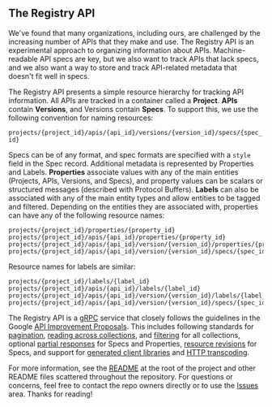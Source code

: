 ## The Registry API

We've found that many organizations, including ours, are challenged by the increasing number of APIs that they make and use. The Registry API is an experimental approach to organizing information about APIs. Machine-readable API specs are key, but we also want to track APIs that lack specs, and we also want a way to store and track API-related metadata that doesn't fit well in specs.

The Registry API presents a simple resource hierarchy for tracking API information. All APIs are tracked in a container called a **Project**. **APIs** contain **Versions**, and Versions contain **Specs**. To support this, we use the following convention for naming resources:

```projects/{project_id}/apis/{api_id}/versions/{version_id}/specs/{spec_id}```

Specs can be of any format, and spec formats are specified with a `style` field in the Spec record. Additional metadata is represented by Properties and Labels. **Properties** associate values with any of the main entities (Projects, APIs, Versions, and Specs), and property values can be scalars or structured messages (described with Protocol Buffers). **Labels** can also be associated with any of the main entity types and allow entities to be tagged and filtered. Depending on the entities they are associated with, properties can have any of the following resource names:

```
projects/{project_id}/properties/{property_id}
projects/{project_id}/apis/{api_id}/properties/{property_id}
projects/{project_id}/apis/{api_id}/version/{version_id}/properties/{property_id}
projects/{project_id}/apis/{api_id}/version/{version_id}/specs/{spec_id}/properties/{property_id}
```
Resource names for labels are similar:
```
projects/{project_id}/labels/{label_id}
projects/{project_id}/apis/{api_id}/labels/{label_id}
projects/{project_id}/apis/{api_id}/version/{version_id}/labels/{label_id}
projects/{project_id}/apis/{api_id}/version/{version_id}/specs/{spec_id}/labels/{label_id}
```

The Registry API is a [gRPC](https://grpc.io) service that closely follows the guidelines in the Google [API Improvement Proposals](https://aip.dev). This includes following standards for [pagination](https://google.aip.dev/158), [reading across collections](https://google.aip.dev/159), and [filtering](https://google.aip.dev/160) for all collections, optional [partial responses](https://google.aip.dev/157) for Specs and Properties, [resource revisions](https://google.aip.dev/162) for Specs, and support for [generated client libraries](https://google.aip.dev/client-libraries/4210) and [HTTP transcoding](https://aip.dev/127).

For more information, see the [README](https://github.com/apigee/registry/blob/main/README.md) at the root of the project and other README files scattered throughout the repository. For questions or concerns, feel free to contact the repo owners directly or to use the [Issues](https://github.com/apigee/registry/issues) area. Thanks for reading! 
